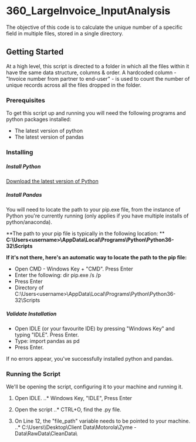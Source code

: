 # 360_LargeInvoice_InputAnalysis

The objective of this code is to calculate the unique number of a specific field in multiple files, stored in a single directory.

## Getting Started

At a high level, this script is directed to a folder in which all the files within it have the same data structure, columns & order.
A hardcoded column - "Invoice number from partner to end-user" - is used to count the number of unique records across all the files dropped in the folder. 


### Prerequisites

To get this script up and running you will need the following programs and python packages installed:

* The latest version of python
* The latest version of pandas




### Installing


##### Install Python

[Download the latest version of Python](https://www.python.org/downloads/) 


##### Install Pandas


You will need to locate the path to your pip.exe file, from the instance of Python you're currently running (only applies if you have multiple installs of python/anaconda). 


**The path to your pip file is typically in the following location: **
**C:\Users\<username>\AppData\Local\Programs\Python\Python36-32\Scripts**


**If it's not there, here's an automatic way to locate the path to the pip file:**

+ Open CMD - Windows Key + "CMD". Press Enter
+ Enter the following: dir pip.exe /s /p
+ Press Enter
+ Directory of C:\Users\<username>\AppData\Local\Programs\Python\Python36-32\Scripts




#####  Validate Installation

+ Open IDLE (or your favourite IDE) by pressing "Windows Key" and typing "IDLE". Press Enter.
+ Type: import pandas as pd
+ Press Enter. 

If no errors appear, you've successfully installed python and pandas. 






### Running the Script

We'll be opening the script, configuring it to your machine and running it. 

1. Open IDLE. 
..* Windows Key, "IDLE", Press Enter

2. Open the script
..* CTRL+O, find the .py file. 

3. On Line 12, the "file_path" variable needs to be pointed to your machine. 
..* C:\\Users\\<username>\\Desktop\\Client Data\\Motorola\\Zyme - Data\\RawData\\CleanData\\


